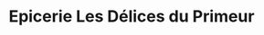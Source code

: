---
title: "Epicerie Les Délices du Primeur"
url: /toulouse/epicerie-les-delices-du-primeur/
shop: Lebensmittel
---